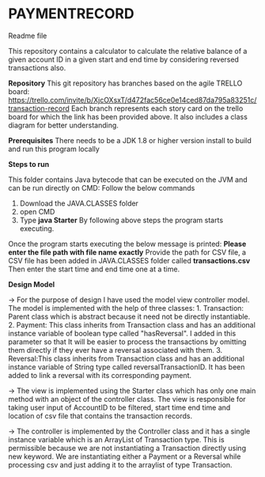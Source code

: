 # PAYMENTRECORD
Readme file

This repository contains a calculator to calculate the relative balance of a given account ID in a given start and end time by considering reversed transactions also.

**Repository**
This git repository has branches based on the agile TRELLO board: https://trello.com/invite/b/XjcOXsxT/d472fac56ce0e14ced87da795a83251c/transaction-record
Each branch represents each story card on the trello board for which the link has been provided above. It also includes a class diagram for better understanding.

**Prerequisites**
There needs to be a JDK 1.8 or higher version install to build and run this program locally

**Steps to run**

This folder contains Java bytecode that can be executed on the JVM and can be run directly on CMD: Follow the below commands
1. Download the JAVA.CLASSES folder
1. open CMD
2. Type **java Starter**
 By following above steps the program starts executing.
 
 Once the program starts executing the below message is printed:
 **Please enter the file path with file name exactly**
 Provide the path for CSV file, a CSV file has been added in JAVA.CLASSES folder called **transactions.csv** 
 Then enter the start time and end time one at a time.


**Design Model**

-> For the purpose of design I have used the model view controller model. The model is implemented with the help of three classes:
	1. Transaction: Parent class which is abstract because it need not be directly instantiable.
	2. Payment: This class inherits from Transaction class and has an additional instance variable of boolean type called "hasReversal". I added in this parameter so that It will be easier to process the transactions by omitting them directly if they ever have a reversal associated with them.
	3. Reversal:This class inherits from Transaction class and has an additional instance variable of String type called reversalTransactionID. It has been added to link a reversal with its corresponding payment.

-> The view is implemented using the Starter class which has only one main method with an object of the controller class. The view is responsible for taking user input of AccountID to be filtered, start time end time and location of csv file that contains the transaction records.

-> The controller is implemented by the Controller class and it has a single instance variable which is an ArrayList of Transaction type. This is permissible because we are not instantiating a Transaction directly using new keyword. We are instantiating either a Payment or a Reversal while processing csv and just adding it to the arraylist of type Transaction.





